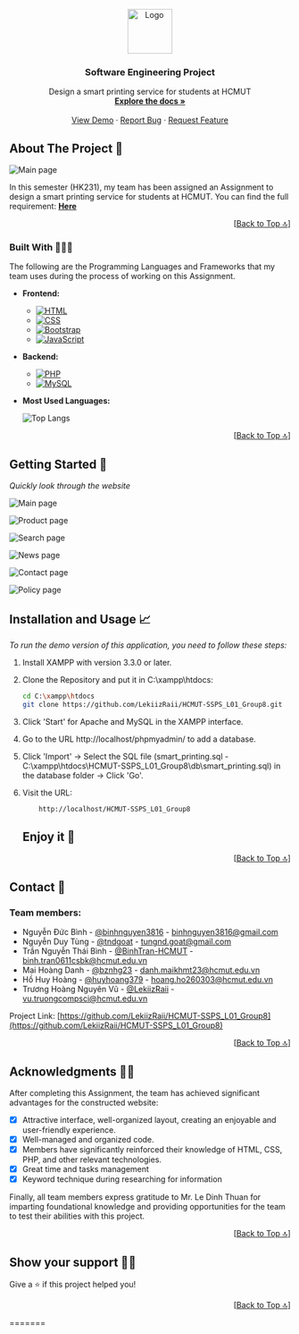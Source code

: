 <a name="readme-top"></a>

<!-- HCMUT LOGO -->
<div align="center">
  <a href="https://github.com/LekiizRaii/HCMUT-SSPS_L01_Group8">
    <img src="images/logo_hcmut.png" alt="Logo" width="80" height="80">
  </a>

  <h3 align="center">Software Engineering Project</h3>

  <p align="center">
    Design a smart printing service for students at HCMUT
    <br />
    <a href="https://drive.google.com/file/d/1YQNObS6fbrkyE2G39zZLntI5JqAn6NEf/view?usp=sharing"><strong>Explore the docs »</strong></a>
    <br />
    <br />
    <a href="#getting-started-🚀">View Demo</a>
    ·
    <a href="https://github.com/LekiizRaii/HCMUT-SSPS_L01_Group8/issues">Report Bug</a>
    ·
    <a href="https://github.com/LekiizRaii/HCMUT-SSPS_L01_Group8/issues">Request Feature</a>
  </p>
</div>



<!-- ABOUT THE PROJECT -->
## About The Project 🔎

![Main page](/Demo_image/Non-DefinedUser.png)

In this semester (HK231), my team has been assigned an Assignment to design a smart printing service for students at HCMUT. You can find the full requirement: <a href="https://drive.google.com/file/d/1ep6OaNz_upYI6lGA58di6OHq7AVutPsG/view?usp=sharing"><strong> Here</strong></a>



<p align="right">[<a href="#readme-top">Back to Top 🔝</a>]</p>



### Built With 👨🏻‍💻

The following are the Programming Languages and Frameworks that my team uses during the process of working on this Assignment.

* **Frontend:**
  * [![HTML][html.logo]][HTML-url]
  * [![CSS][css.logo]][CSS-url]
  * [![Bootstrap][Bootstrap.com]][Bootstrap-url]
  * [![JavaScript][js.logo]][JavaScript-url]

* **Backend:**
  * [![PHP][php.logo]][PHP-url]
  * [![MySQL][mysql.logo]][MySQL-url]

* **Most Used Languages:**

    ![Top Langs](https://github-readme-stats.vercel.app/api/top-langs/?username=LekiizRaii&exclude_repo=TFP-POC,Tetris,LekiizRaii,EnglishOCR,CO2011_HK221_Assignment&layout=pie)

<p align="right">[<a href="#readme-top">Back to Top 🔝</a>]</p>



<!-- GETTING STARTED -->
## Getting Started 🚀

_Quickly look through the website_

![Main page](/Demo_image/SPSO.png)

![Product page](/Demo_image/Students.png)

![Search page](/Demo_image/Configuration&Preview.png)

![News page](/Demo_image/UploadFile.png)

![Contact page](/Demo_image/Reports.png)

![Policy page](/Demo_image/Settings.png)

<!-- USAGE EXAMPLES -->
## Installation and Usage 📈

_To run the demo version of this application, you need to follow these steps:_

1. Install XAMPP with version 3.3.0 or later.
2. Clone the Repository and put it in C:\xampp\htdocs:
   ```sh
   cd C:\xampp\htdocs
   git clone https://github.com/LekiizRaii/HCMUT-SSPS_L01_Group8.git
   ```
3. Click 'Start' for Apache and MySQL in the XAMPP interface.
4. Go to the URL http://localhost/phpmyadmin/ to add a database.
5. Click 'Import' -> Select the SQL file (smart_printing.sql - C:\xampp\htdocs\HCMUT-SSPS_L01_Group8\db\smart_printing.sql) in the database folder -> Click 'Go'.
6. Visit the URL:
    ```sh
        http://localhost/HCMUT-SSPS_L01_Group8
    ```

    <h2>Enjoy it 🥳</h2>

<p align="right">[<a href="#readme-top">Back to Top 🔝</a>]</p>



<!-- CONTACT -->
## Contact 📧
<h3>Team members:</h3>

* Nguyễn Đức Bình - [@binhnguyen3816](https://github.com/binhnguyen3816) - binhnguyen3816@gmail.com
* Nguyễn Duy Tùng - [@tndgoat](https://github.com/tndgoat) - tungnd.goat@gmail.com
* Trần Nguyễn Thái Bình - [@BinhTran-HCMUT](https://github.com/BinhTran-HCMUT) - binh.tran0611csbk@hcmut.edu.vn
* Mai Hoàng Danh - [@bznhg23](https://github.com/znhg23) - danh.maikhmt23@hcmut.edu.vn
* Hồ Huy Hoàng - [@huyhoang379](https://github.com/huyhoang379) - hoang.ho260303@hcmut.edu.vn
* Trương Hoàng Nguyên Vũ - [@LekiizRaii](https://github.com/LekiizRaii) - vu.truongcompsci@hcmut.edu.vn

Project Link: [https://github.com/LekiizRaii/HCMUT-SSPS_L01_Group8](https://github.com/LekiizRaii/HCMUT-SSPS_L01_Group8)

<p align="right">[<a href="#readme-top">Back to Top 🔝</a>]</p>


<!-- ACKNOWLEDGMENTS -->
## Acknowledgments 🙏🏻
After completing this Assignment, the team has achieved significant advantages for the constructed website:
- [x] Attractive interface, well-organized layout, creating an enjoyable and user-friendly experience.
- [x] Well-managed and organized code.
- [x] Members have significantly reinforced their knowledge of HTML, CSS, PHP, and other relevant technologies.
- [x] Great time and tasks management
- [x] Keyword technique during researching for information

Finally, all team members express gratitude to Mr. Le Dinh Thuan for imparting foundational knowledge and providing opportunities for the team to test their abilities with this project.

<p align="right">[<a href="#readme-top">Back to Top 🔝</a>]</p>

## Show your support 👨‍🚀

Give a ⭐️ if this project helped you!

<p align="right">[<a href="#readme-top">Back to Top 🔝</a>]</p>



<!-- MARKDOWN LINKS & IMAGES -->
[product-screenshot]: images/screenshot.png

[lateX.com]: https://img.shields.io/badge/Made%20with-LaTeX-1f425f.svg
[vscode.com]: https://img.shields.io/badge/Made%20for-VSCode-1f425f.svg

[vscode.logo]: https://img.shields.io/badge/Visual_Studio_Code-0078D4?style=for-the-badge&logo=visual%20studio%20code&logoColor=white
[overleaf.logo]: https://img.shields.io/badge/Overleaf-47A141?style=for-the-badge&logo=Overleaf&logoColor=white
[git.logo]: https://img.shields.io/badge/GIT-E44C30?style=for-the-badge&logo=git&logoColor=white

[html.logo]: https://img.shields.io/badge/HTML5-E34F26?style=for-the-badge&logo=html5&logoColor=white
[HTML-url]: https://www.w3schools.com/html/default.asp
[css.logo]: https://img.shields.io/badge/CSS3-1572B6?style=for-the-badge&logo=css3&logoColor=white
[CSS-url]: https://www.w3schools.com/css/default.asp
[Bootstrap.com]: https://img.shields.io/badge/Bootstrap-563D7C?style=for-the-badge&logo=bootstrap&logoColor=white
[Bootstrap-url]: https://getbootstrap.com
[js.logo]: https://img.shields.io/badge/JavaScript-323330?style=for-the-badge&logo=javascript&logoColor=F7DF1E
[JavaScript-url]: https://www.w3schools.com/js/default.asp
[php.logo]: https://img.shields.io/badge/PHP-777BB4?style=for-the-badge&logo=php&logoColor=white
[PHP-url]: https://www.php.net/
[mysql.logo]: https://img.shields.io/badge/MySQL-005C84?style=for-the-badge&logo=mysql&logoColor=white
[MySQL-url]: https://www.mysql.com/
=======
